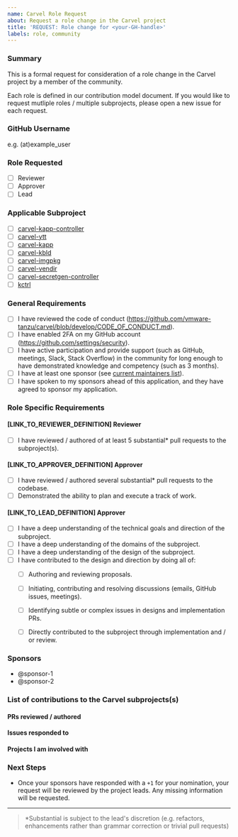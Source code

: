 ```yaml
---
name: Carvel Role Request
about: Request a role change in the Carvel project
title: 'REQUEST: Role change for <your-GH-handle>'
labels: role, community
---
```


### Summary
This is a formal request for consideration of a role change in the Carvel project by a member of the community. 

Each role is defined in our contribution model document. If you would like to request mutliple roles / multiple subprojects, 
please open a new issue for each request.

### GitHub Username
e.g. (at)example_user

### Role Requested
- [ ] Reviewer
- [ ] Approver
- [ ] Lead

### Applicable Subproject
- [ ] [carvel-kapp-controller](https://github.com/carvel-dev/kapp-controller)
- [ ] [carvel-ytt](https://github.com/carvel-dev/ytt)
- [ ] [carvel-kapp](https://github.com/carvel-dev/kapp)
- [ ] [carvel-kbld](https://github.com/carvel-dev/kbld)
- [ ] [carvel-imgpkg](https://github.com/carvel-dev/imgpkg)
- [ ] [carvel-vendir](https://github.com/carvel-dev/vendir)
- [ ] [carvel-secretgen-controller](https://github.com/carvel-dev/secretgen-controller)
- [ ] [kctrl](https://github.com/carvel-dev/kapp-controller/tree/develop/cli)

### General Requirements
- [ ] I have reviewed the code of conduct (https://github.com/vmware-tanzu/carvel/blob/develop/CODE_OF_CONDUCT.md).
- [ ] I have enabled 2FA on my GitHub account (https://github.com/settings/security).
- [ ] I have active participation and provide support (such as GitHub, meetings, Slack, Stack Overflow) in the community for long enough to have demonstrated knowledge and competency (such as 3 months).
- [ ] I have at least one sponsor (see [current maintainers list](https://github.com/vmware-tanzu/carvel/blob/develop/MAINTAINERS.md)).
- [ ] I have spoken to my sponsors ahead of this application, and they have agreed to sponsor my application.

### Role Specific Requirements
#### [LINK_TO_REVIEWER_DEFINITION] Reviewer
- [ ] I have reviewed / authored of at least 5 substantial* pull requests to the subproject(s).
#### [LINK_TO_APPROVER_DEFINITION] Approver
- [ ] I have reviewed / authored several substantial* pull requests to the codebase.
- [ ] Demonstrated the ability to plan and execute a track of work.
#### [LINK_TO_LEAD_DEFINITION] Approver
- [ ] I have a deep understanding of the technical goals and direction of the subproject.
- [ ] I have a deep understanding of the domains of the subproject.
- [ ] I have a deep understanding of the design of the subproject.
- [ ] I have contributed to the design and direction by doing all of:
  - [ ] Authoring and reviewing proposals.
  - [ ] Initiating, contributing and resolving discussions (emails, GitHub issues, meetings).
  - [ ] Identifying subtle or complex issues in designs and implementation PRs.
  - [ ] Directly contributed to the subproject through implementation and / or review.


### Sponsors
- @sponsor-1
- @sponsor-2

### List of contributions to the Carvel subprojects(s)
#### PRs reviewed / authored
#### Issues responded to
#### Projects I am involved with

### Next Steps
- Once your sponsors have responded with a `+1` for your nomination, your request will be reviewed by the project leads. Any missing information will be requested.

---

> *Substantial is subject to the lead's discretion (e.g. refactors, enhancements rather than grammar correction or trivial pull requests)